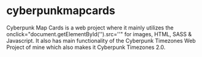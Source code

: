 # cyberpunkmapcards
Cyberpunk Map Cards is a web project where it mainly utilizes the onclick="document.getElementById('').src=''" for images, HTML, SASS &amp; Javascript. It also has main functionality of the Cyberpunk Timezones Web Project of mine which also makes it Cyberpunk Timezones 2.0.
